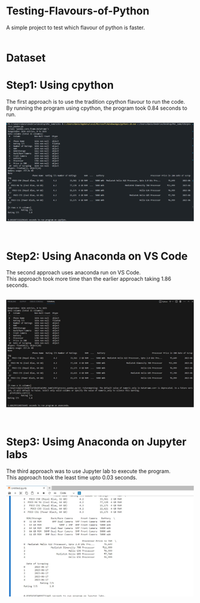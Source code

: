 # Testing-Flavours-of-Python
A simple project to test which flavour of python is faster.  
<br />

# Dataset 


# Step1: Using cpython
The first approach is to use the tradition cpython flavour to run the code.  
By running the program using cpython, the program took 0.84 seconds to run. 
  <br />

![alt text](cpython_tm.jpg)  
<br />
<br />

# Step2: Using Anaconda on VS Code
The second approach uses anaconda run on VS Code.  
This approach took more time than the earlier approach taking 1.86 seconds.  
<br />

![alt text](anaconda_tm.jpg)  
<br />
<br />


# Step3: Usimg Anaconda on Jupyter labs
The third approach was to use Jupyter lab to execute the program.  
This approach took the least time upto 0.03 seconds.
<br />

![alt text](jlab_tm.jpg)  
<br />
<br />
